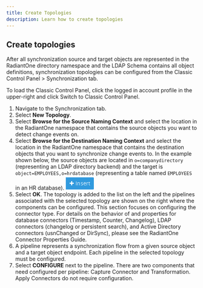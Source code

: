 ```yaml
---
title: Create Topologies
description: Learn how to create topologies
---
```


## Create topologies

After all synchronization source and target objects are represented in the RadiantOne directory namespace and the LDAP Schema contains all object definitions, synchronization topologies can be configured from the Classic Control Panel > Synchronization tab.

To load the Classic Control Panel, click the logged in account profile in the upper-right and click Switch to Classic Control Panel.

1. Navigate to the Synchronization tab.
1. Select **New Topology**.
1. Select **Browse for the Source Naming Context** and select the location in the RadiantOne namespace that contains the source objects you want to detect change events on.
1. Select **Browse for the Destination Naming Context** and select the location in the RadiantOne namespace that contains the destination objects that you want to synchronize change events to. In the example shown below, the source objects are located in `o=companydirectory` (representing an LDAP directory backend) and the target is `object=EMPLOYEES,o=hrdatabase` (representing a table named `EMPLOYEES` in an HR database).
    ![Example Topology Definition](../media/image22.png)
1. Select **OK**. The topology is added to the list on the left and the pipelines associated with the selected topology are shown on the right where the components can be configured.
This section focuses on configuring the connector type. For details on the behavior of and properties for database connectors (Timestamp, Counter, Changelog), LDAP connectors (changelog or persistent search), and Active Directory connectors (usnChanged or DirSync), please see the RadiantOne Connector Properties Guide.
1. A pipeline represents a synchronization flow from a given source object and a target object endpoint. Each pipeline in the selected topology must be configured.
1. Select **CONFIGURE** next to the pipeline. There are two components that need configured per pipeline: Capture Connector and Transformation. Apply Connectors do not require configuration.
